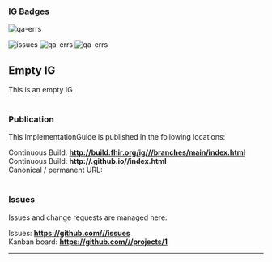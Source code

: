 ### IG Badges

![qa-errs](https://img.shields.io/github/workflow/status///UpdateReadme?label=Build%20status)

![issues](https://img.shields.io/github/issues/costateixeira/ig-badges)
![qa-errs](https://img.shields.io/endpoint?url=https://raw.githubusercontent.com////status/qa-errs.json)
![qa-errs](https://img.shields.io/endpoint?url=https://raw.githubusercontent.com////status/qa-warns.json)



Empty IG
---
This is an empty IG
<br> </br>
###
### Publication
This ImplementationGuide is published in the following locations:

Continuous Build: __http://build.fhir.org/ig///branches/main/index.html__  
Continuous Build: __http://.github.io//index.html__  
Canonical / permanent URL: 
<br> </br>

### Issues
Issues and change requests are managed here:  

Issues:  __https://github.com///issues__  
Kanban board:  __https://github.com///projects/1__  

---
